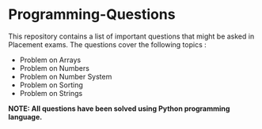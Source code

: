 # Programming-Questions
This repository contains a list of important questions that might be asked in Placement exams.
The questions cover the following topics :
- Problem on Arrays
- Problem on Numbers
- Problem on Number System
- Problem on Sorting
- Problem on Strings

**NOTE: All questions have been solved using Python programming language.**
